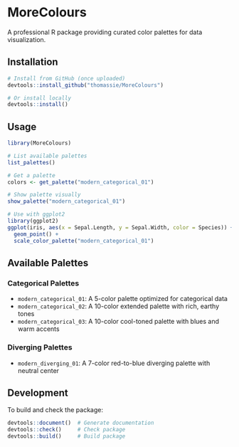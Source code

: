 # MoreColours

A professional R package providing curated color palettes for data visualization.

## Installation

```r
# Install from GitHub (once uploaded)
devtools::install_github("thomassie/MoreColours")

# Or install locally
devtools::install()
```

## Usage

```r
library(MoreColours)

# List available palettes
list_palettes()

# Get a palette
colors <- get_palette("modern_categorical_01")

# Show palette visually
show_palette("modern_categorical_01")

# Use with ggplot2
library(ggplot2)
ggplot(iris, aes(x = Sepal.Length, y = Sepal.Width, color = Species)) +
  geom_point() +
  scale_color_palette("modern_categorical_01")
```

## Available Palettes

### Categorical Palettes
- `modern_categorical_01`: A 5-color palette optimized for categorical data
- `modern_categorical_02`: A 10-color extended palette with rich, earthy tones
- `modern_categorical_03`: A 10-color cool-toned palette with blues and warm accents

### Diverging Palettes
- `modern_diverging_01`: A 7-color red-to-blue diverging palette with neutral center

## Development

To build and check the package:

```r
devtools::document()  # Generate documentation
devtools::check()     # Check package
devtools::build()     # Build package
```
